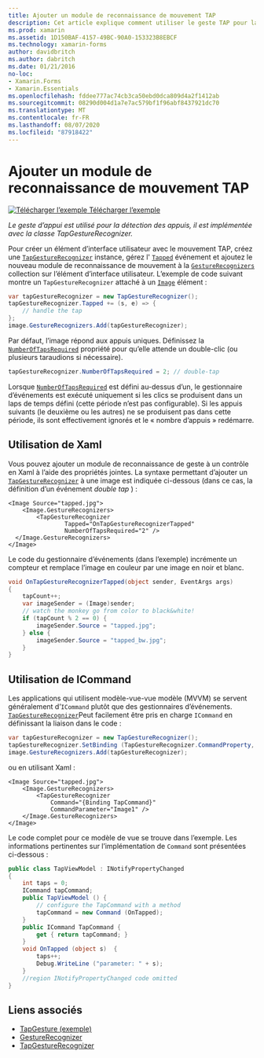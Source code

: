 ```yaml
---
title: Ajouter un module de reconnaissance de mouvement TAP
description: Cet article explique comment utiliser le geste TAP pour la détection de TAP dans une Xamarin.Forms application. La détection des appuis est implémentée avec la classe TapGestureRecognizer.
ms.prod: xamarin
ms.assetid: 1D150BAF-4157-49BC-90A0-153323B8EBCF
ms.technology: xamarin-forms
author: davidbritch
ms.author: dabritch
ms.date: 01/21/2016
no-loc:
- Xamarin.Forms
- Xamarin.Essentials
ms.openlocfilehash: fddee777ac74cb3ca50ebd0dca809d4a2f1412ab
ms.sourcegitcommit: 08290d004d1a7e7ac579bf1f96abf8437921dc70
ms.translationtype: MT
ms.contentlocale: fr-FR
ms.lasthandoff: 08/07/2020
ms.locfileid: "87918422"
---
```

# <a name="add-a-tap-gesture-recognizer"></a>Ajouter un module de reconnaissance de mouvement TAP

[![Télécharger l’exemple](~/media/shared/download.png) Télécharger l’exemple](https://docs.microsoft.com/samples/xamarin/xamarin-forms-samples/workingwithgestures-tapgesture)

_Le geste d’appui est utilisé pour la détection des appuis, il est implémentée avec la classe TapGestureRecognizer._

Pour créer un élément d’interface utilisateur avec le mouvement TAP, créez une [`TapGestureRecognizer`](xref:Xamarin.Forms.TapGestureRecognizer) instance, gérez l' [`Tapped`](xref:Xamarin.Forms.TapGestureRecognizer.Tapped) événement et ajoutez le nouveau module de reconnaissance de mouvement à la [`GestureRecognizers`](xref:Xamarin.Forms.View.GestureRecognizers) collection sur l’élément d’interface utilisateur. L’exemple de code suivant montre un `TapGestureRecognizer` attaché à un [`Image`](xref:Xamarin.Forms.Image) élément :

```csharp
var tapGestureRecognizer = new TapGestureRecognizer();
tapGestureRecognizer.Tapped += (s, e) => {
    // handle the tap
};
image.GestureRecognizers.Add(tapGestureRecognizer);
```

Par défaut, l’image répond aux appuis uniques. Définissez la [`NumberOfTapsRequired`](xref:Xamarin.Forms.TapGestureRecognizer.NumberOfTapsRequired) propriété pour qu’elle attende un double-clic (ou plusieurs taraudions si nécessaire).

```csharp
tapGestureRecognizer.NumberOfTapsRequired = 2; // double-tap
```

Lorsque [`NumberOfTapsRequired`](xref:Xamarin.Forms.TapGestureRecognizer.NumberOfTapsRequired) est défini au-dessus d’un, le gestionnaire d’événements est exécuté uniquement si les clics se produisent dans un laps de temps défini (cette période n’est pas configurable). Si les appuis suivants (le deuxième ou les autres) ne se produisent pas dans cette période, ils sont effectivement ignorés et le « nombre d’appuis » redémarre.

## <a name="using-xaml"></a>Utilisation de Xaml

Vous pouvez ajouter un module de reconnaissance de geste à un contrôle en Xaml à l’aide des propriétés jointes. La syntaxe permettant d’ajouter un [`TapGestureRecognizer`](xref:Xamarin.Forms.TapGestureRecognizer) à une image est indiquée ci-dessous (dans ce cas, la définition d’un événement *double tap* ) :

```xaml
<Image Source="tapped.jpg">
    <Image.GestureRecognizers>
        <TapGestureRecognizer
                Tapped="OnTapGestureRecognizerTapped"
                NumberOfTapsRequired="2" />
  </Image.GestureRecognizers>
</Image>
```

Le code du gestionnaire d’événements (dans l’exemple) incrémente un compteur et remplace l’image en couleur par une image en noir et blanc.

```csharp
void OnTapGestureRecognizerTapped(object sender, EventArgs args)
{
    tapCount++;
    var imageSender = (Image)sender;
    // watch the monkey go from color to black&white!
    if (tapCount % 2 == 0) {
        imageSender.Source = "tapped.jpg";
    } else {
        imageSender.Source = "tapped_bw.jpg";
    }
}
```

## <a name="using-icommand"></a>Utilisation de ICommand

Les applications qui utilisent modèle-vue-vue modèle (MVVM) se servent généralement d’`ICommand` plutôt que des gestionnaires d’événements. [`TapGestureRecognizer`](xref:Xamarin.Forms.TapGestureRecognizer)Peut facilement être pris en charge `ICommand` en définissant la liaison dans le code :

```csharp
var tapGestureRecognizer = new TapGestureRecognizer();
tapGestureRecognizer.SetBinding (TapGestureRecognizer.CommandProperty, "TapCommand");
image.GestureRecognizers.Add(tapGestureRecognizer);
```

ou en utilisant Xaml :

```xaml
<Image Source="tapped.jpg">
    <Image.GestureRecognizers>
        <TapGestureRecognizer
            Command="{Binding TapCommand}"
            CommandParameter="Image1" />
    </Image.GestureRecognizers>
</Image>
```

Le code complet pour ce modèle de vue se trouve dans l’exemple. Les informations pertinentes sur l’implémentation de `Command` sont présentées ci-dessous :

```csharp
public class TapViewModel : INotifyPropertyChanged
{
    int taps = 0;
    ICommand tapCommand;
    public TapViewModel () {
        // configure the TapCommand with a method
        tapCommand = new Command (OnTapped);
    }
    public ICommand TapCommand {
        get { return tapCommand; }
    }
    void OnTapped (object s)  {
        taps++;
        Debug.WriteLine ("parameter: " + s);
    }
    //region INotifyPropertyChanged code omitted
}
```

## <a name="related-links"></a>Liens associés

- [TapGesture (exemple)](https://docs.microsoft.com/samples/xamarin/xamarin-forms-samples/workingwithgestures-tapgesture)
- [GestureRecognizer](xref:Xamarin.Forms.GestureRecognizer)
- [TapGestureRecognizer](xref:Xamarin.Forms.TapGestureRecognizer)
